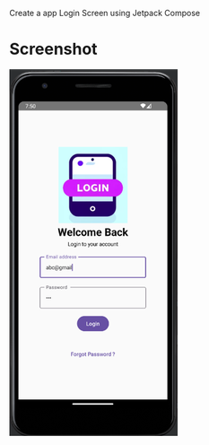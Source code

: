 Create a app Login Screen using Jetpack Compose

# Screenshot
<img src="images/login.png" alt="Home Screen" width="300"/> 
